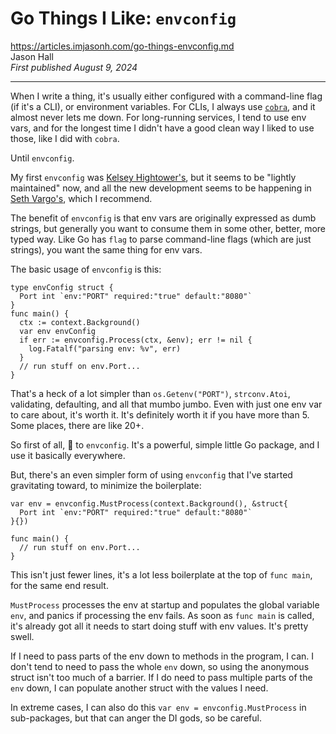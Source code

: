 # Go Things I Like: `envconfig`

https://articles.imjasonh.com/go-things-envconfig.md<br>
Jason Hall<br>
_First published August 9, 2024_

-----

When I write a thing, it's usually either configured with a command-line flag (if it's a CLI), or environment variables. For CLIs, I always use [`cobra`](https://github.com/spf13/cobra), and it almost never lets me down. For long-running services, I tend to use env vars, and for the longest time I didn't have a good clean way I liked to use those, like I did with `cobra`.

Until `envconfig`. 

My first `envconfig` was [Kelsey Hightower's](https://github.com/kelseyhightower/envconfig), but it seems to be "lightly maintained" now, and all the new development seems to be happening in [Seth Vargo's](https://github.com/sethvargo/go-envconfig), which I recommend.

The benefit of `envconfig` is that env vars are originally expressed as dumb strings, but generally you want to consume them in some other, better, more typed way. Like Go has `flag` to parse command-line flags (which are just strings), you want the same thing for env vars.

The basic usage of `envconfig` is this:

```
type envConfig struct {
  Port int `env:"PORT" required:"true" default:"8080"`
}
func main() {
  ctx := context.Background()
  var env envConfig
  if err := envconfig.Process(ctx, &env); err != nil {
    log.Fatalf("parsing env: %v", err)
  }
  // run stuff on env.Port...
}
```

That's a heck of a lot simpler than `os.Getenv("PORT")`, `strconv.Atoi`, validating, defaulting, and all that mumbo jumbo. Even with just one env var to care about, it's worth it. It's definitely worth it if you have more than 5. Some places, there are like 20+.

So first of all, 👏 to `envconfig`. It's a powerful, simple little Go package, and I use it basically everywhere.

But, there's an even simpler form of using `envconfig` that I've started gravitating toward, to minimize the boilerplate:

```
var env = envconfig.MustProcess(context.Background(), &struct{
  Port int `env:"PORT" required:"true" default:"8080"`
}{})

func main() {
  // run stuff on env.Port...
}
```

This isn't just fewer lines, it's a lot less boilerplate at the top of `func main`, for the same end result.

`MustProcess` processes the env at startup and populates the global variable `env`, and panics if processing the env fails. As soon as `func main` is called, it's already got all it needs to start doing stuff with env values. It's pretty swell.

If I need to pass parts of the env down to methods in the program, I can. I don't tend to need to pass the whole `env` down, so using the anonymous struct isn't too much of a barrier. If I do need to pass multiple parts of the `env` down, I can populate another struct with the values I need.

In extreme cases, I can also do this `var env = envconfig.MustProcess` in sub-packages, but that can anger the DI gods, so be careful.
